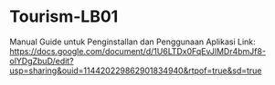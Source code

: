 # Tourism-LB01
Manual Guide untuk Penginstallan dan Penggunaan Aplikasi
Link: https://docs.google.com/document/d/1U6LTDx0FqEvJlMDr4bmJf8-olYDgZbuD/edit?usp=sharing&ouid=114420229862901834940&rtpof=true&sd=true
